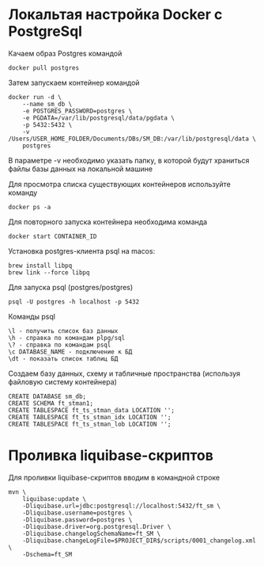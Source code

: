 ﻿# Локальтая настройка Docker с PostgreSql

Качаем образ Postgres командой

```shell script
docker pull postgres
```

Затем запускаем контейнер командой

```shell script
docker run -d \
    --name sm_db \
    -e POSTGRES_PASSWORD=postgres \
    -e PGDATA=/var/lib/postgresql/data/pgdata \
    -p 5432:5432 \
    -v /Users/USER_HOME_FOLDER/Documents/DBs/SM_DB:/var/lib/postgresql/data \
    postgres
```

В параметре -v необходимо указать папку, в которой будут храниться файлы базы данных на локальной машине

Для просмотра списка существующих контейнеров используйте команду

```shell script
docker ps -a
```

Для повторного запуска контейнера необходима команда

```shell script
docker start CONTAINER_ID
```

Установка postgres-клиента psql на macos:

```shell script
brew install libpq 
brew link --force libpq
```

Для запуска psql (postgres/postgres)

```shell script
psql -U postgres -h localhost -p 5432
```

Команды psql

```shell script
\l - получить список баз данных
\h - справка по командам plpg/sql
\? - справка по командам psql
\c DATABASE_NAME - подключение к БД
\dt - показать список таблиц БД
```

Создаем базу данных, схему и табличные пространства (используя файловую систему контейнера)

```shell script
CREATE DATABASE sm_db;
CREATE SCHEMA ft_stman1;
CREATE TABLESPACE ft_ts_stman_data LOCATION '';
CREATE TABLESPACE ft_ts_stman_idx LOCATION '';
CREATE TABLESPACE ft_ts_stman_lob LOCATION '';
```

# Проливка liquibase-скриптов

Для проливки liquibase-скриптов вводим в командной строке

```shell script
mvn \
    liquibase:update \
    -Dliquibase.url=jdbc:postgresql://localhost:5432/ft_sm \
    -Dliquibase.username=postgres \
    -Dliquibase.password=postgres \
    -Dliquibase.driver=org.postgresql.Driver \
    -Dliquibase.changelogSchemaName=ft_SM \
    -Dliquibase.changeLogFile=$PROJECT_DIR$/scripts/0001_changelog.xml \
    -Dschema=ft_SM
```